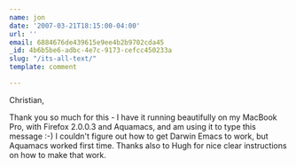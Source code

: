 ```yaml
---
name: jon
date: '2007-03-21T18:15:00-04:00'
url: ''
email: 6884676de439615e9ee4b2b9702cda45
_id: 4b6b5be6-adbc-4e7c-9173-cefcc450233a
slug: "/its-all-text/"
template: comment

---
```


Christian,

Thank you so much for this - I have it running beautifully on my
MacBook Pro, with Firefox 2.0.0.3 and Aquamacs, and am using it to
type this message :-) I couldn't figure out how to get Darwin Emacs to
work, but Aquamacs worked first time. Thanks also to Hugh for nice
clear instructions on how to make that work.
